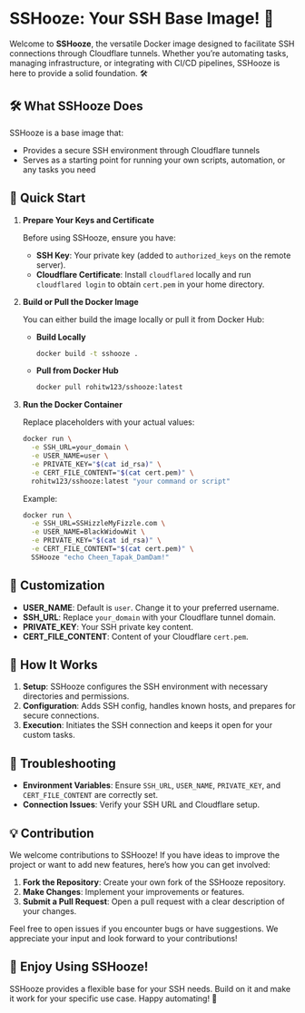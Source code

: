 # SSHooze: Your SSH Base Image! 🚀

Welcome to **SSHooze**, the versatile Docker image designed to facilitate SSH connections through Cloudflare tunnels. Whether you’re automating tasks, managing infrastructure, or integrating with CI/CD pipelines, SSHooze is here to provide a solid foundation. 🛠️

## 🛠️ What SSHooze Does

SSHooze is a base image that:
- Provides a secure SSH environment through Cloudflare tunnels
- Serves as a starting point for running your own scripts, automation, or any tasks you need

## 🚀 Quick Start

1. **Prepare Your Keys and Certificate**

   Before using SSHooze, ensure you have:
   - **SSH Key**: Your private key (added to `authorized_keys` on the remote server).
   - **Cloudflare Certificate**: Install `cloudflared` locally and run `cloudflared login` to obtain `cert.pem` in your home directory.

2. **Build or Pull the Docker Image**

   You can either build the image locally or pull it from Docker Hub:

   - **Build Locally**

     ```bash
     docker build -t sshooze .
     ```

   - **Pull from Docker Hub**

     ```bash
     docker pull rohitw123/sshooze:latest
     ```

3. **Run the Docker Container**

   Replace placeholders with your actual values:

   ```bash
   docker run \
     -e SSH_URL=your_domain \
     -e USER_NAME=user \
     -e PRIVATE_KEY="$(cat id_rsa)" \
     -e CERT_FILE_CONTENT="$(cat cert.pem)" \
     rohitw123/sshooze:latest "your command or script"
   ```
   Example:
   ```bash
   docker run \
     -e SSH_URL=SSHizzleMyFizzle.com \
     -e USER_NAME=BlackWidowWit \
     -e PRIVATE_KEY="$(cat id_rsa)" \
     -e CERT_FILE_CONTENT="$(cat cert.pem)" \
     SSHooze "echo Cheen_Tapak_DamDam!"
    ```
## 📜 Customization

- **USER_NAME**: Default is `user`. Change it to your preferred username.
- **SSH_URL**: Replace `your_domain` with your Cloudflare tunnel domain.
- **PRIVATE_KEY**: Your SSH private key content.
- **CERT_FILE_CONTENT**: Content of your Cloudflare `cert.pem`.

## 🧩 How It Works

1. **Setup**: SSHooze configures the SSH environment with necessary directories and permissions.
2. **Configuration**: Adds SSH config, handles known hosts, and prepares for secure connections.
3. **Execution**: Initiates the SSH connection and keeps it open for your custom tasks.

## 🤔 Troubleshooting

- **Environment Variables**: Ensure `SSH_URL`, `USER_NAME`, `PRIVATE_KEY`, and `CERT_FILE_CONTENT` are correctly set.
- **Connection Issues**: Verify your SSH URL and Cloudflare setup.

## 💡 Contribution

We welcome contributions to SSHooze! If you have ideas to improve the project or want to add new features, here’s how you can get involved:

1. **Fork the Repository**: Create your own fork of the SSHooze repository.
2. **Make Changes**: Implement your improvements or features.
3. **Submit a Pull Request**: Open a pull request with a clear description of your changes.

Feel free to open issues if you encounter bugs or have suggestions. We appreciate your input and look forward to your contributions!

## 🚀 Enjoy Using SSHooze!

SSHooze provides a flexible base for your SSH needs. Build on it and make it work for your specific use case. Happy automating! 🎉
